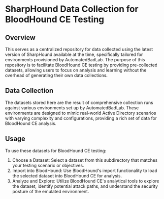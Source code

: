 # SharpHound Data Collection for BloodHound CE Testing
## Overview
This serves as a centralized repository for data collected using the latest version of SharpHound available at the time, specifically tailored for environments provisioned by AutomatedBadLab. The purpose of this repository is to facilitate BloodHound CE testing by providing pre-collected datasets, allowing users to focus on analysis and learning without the overhead of generating their own data collections.

## Data Collection
The datasets stored here are the result of comprehensive collection runs against various environments set up by AutomatedBadLab. These environments are designed to mimic real-world Active Directory scenarios with varying complexity and configurations, providing a rich set of data for BloodHound CE analysis.

## Usage
To use these datasets for BloodHound CE testing:

1. Choose a Dataset: Select a dataset from this subdirectory that matches your testing scenario or objectives.
2. Import into BloodHound: Use BloodHound's import functionality to load the selected dataset into BloodHound CE for analysis.
3. Analyze and Explore: Utilize BloodHound CE's analytical tools to explore the dataset, identify potential attack paths, and understand the security posture of the emulated environment.

